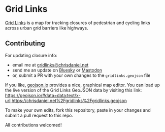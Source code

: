 # Grid Links

[Grid Links](https://chrisdaniel.net/gridlinks/) is a map for tracking closures of pedestrian and cycling links across urban grid barriers like highways.

## Contributing
For updating closure info:
- email me at [gridlinks@chrisdaniel.net](mailto:gridlinks@chrisdaniel.net)
- send me an update on [Bluesky](https://bsky.app/profile/chrisdaniel.net) or [Mastodon](https://mstdn.social/@cjdaniel)
- or, submit a PR with your own changes to the `gridlinks.geojson` file

If you like, [geojson.io](https://geojson.io) provides a nice, graphical map editor. You can load up the live version of the Grid Links GeoJSON data by visiting this link: https://geojson.io/#data=data:text/x-url,https://chrisdaniel.net%2Fgridlinks%2Fgridlinks.geojson

To make your own edits, fork this repository, paste in your changes and submit a pull request to this repo.

All contributions welcomed!

